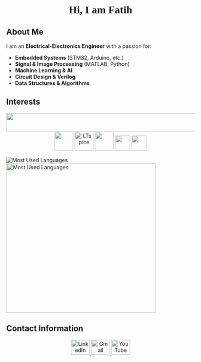 <h1 align="center" style="font-family: 'Times New Roman', serif; font-weight: bold;">Hi, I am Fatih</h1>

## About Me

I am an **Electrical-Electronics Engineer** with a passion for:

- **Embedded Systems** (STM32, Arduino, etc.)  
- **Signal & Image Processing** (MATLAB, Python)  
- **Machine Learning & AI**  
- **Circuit Design & Verilog**  
- **Data Structures & Algorithms**

  
## **Interests**
<div align="center">
  <!-- Icons from skillicons.dev -->
  <img src="https://skillicons.dev/icons?i=c,cpp,cs,python,mysql,matlab,arduino,raspberrypi,vscode,github" width="800" height="50">
  
  <!-- VHDL -->
  <img src="https://avatars.githubusercontent.com/u/21169439?s=280&v=4" width="50">
  
  <!-- LTspice -->
  <img src="https://i.redd.it/x6gnx2y78vy51.png" width="50" alt="LTspice">

  <!-- Signal Processing -->
  <img src="https://banner2.cleanpng.com/20180330/tde/avicp1c36.webp" height="50" width="50">

  <!-- STM32 -->
  <img src="https://wiki.st.com/stm32mpu/nsfr_img_auth.php/archive/c/c5/20211105095744%21ST_logo.png" height="40">

  <!-- Microsoft Office -->
  <img src="https://upload.wikimedia.org/wikipedia/commons/thumb/0/0e/Microsoft_365_%282022%29.svg/800px-Microsoft_365_%282022%29.svg.png" height="40">
</div>

<!-- Top Languages Card -->
![Most Used Languages](https://github-readme-stats.vercel.app/api/top-langs/?username=mfatihg&layout=compact&theme=dark&hide_border=true)
<img src="https://github-readme-stats.vercel.app/api/top-langs/?username=mfatihg&layout=compact&theme=dark&hide_border=true" width="400" alt="Most Used Languages" />

## **Contact Information**
<p align="center">
  <a href="https://linkedin.com/in/mfatihg">
    <img src="https://upload.wikimedia.org/wikipedia/commons/thumb/c/ca/LinkedIn_logo_initials.png/600px-LinkedIn_logo_initials.png?20140125013055" width="50" height="40" alt="LinkedIn">
  </a>
  <a href="mailto:fatihgogus3@gmail.com">
    <img src="https://upload.wikimedia.org/wikipedia/commons/thumb/7/7e/Gmail_icon_%282020%29.svg/2560px-Gmail_icon_%282020%29.svg.png" width="50" height="40" alt="Gmail">
  </a>
  <a href="https://youtube.com/c/MehmetFatihGöğüş">
    <img src="https://upload.wikimedia.org/wikipedia/commons/e/ef/Youtube_logo.png" width="50" height="40" alt="YouTube">
  </a>
</p>
